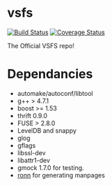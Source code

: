 vsfs
====

[![Build Status](https://travis-ci.org/vsfs/vsfs.png?branch=master)](https://travis-ci.org/vsfs/vsfs)
[![Coverage Status](https://coveralls.io/repos/eddyxu/vsfs/badge.png?branch=master)](https://coveralls.io/r/eddyxu/vsfs?branch=master)

The Official VSFS repo!

# Dependancies

 - automake/autoconf/libtool
 - g++ > 4.7.1
 - boost >= 1.53
 - thrift 0.9.0
 - FUSE > 2.8.0
 - LevelDB and snappy
 - glog
 - gflags
 - libssl-dev
 - libattr1-dev
 - gmock 1.7.0 for testing.
 - [ronn](https://github.com/rtomayko/ronn) for generating manpages
